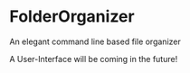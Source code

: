 # FolderOrganizer

An elegant command line based file organizer

A User-Interface will be coming in the future!
